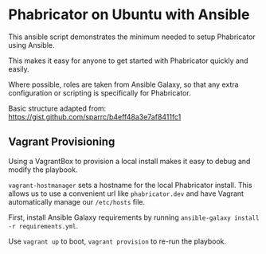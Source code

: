 # Phabricator on Ubuntu with Ansible

This ansible script demonstrates the minimum needed to setup Phabricator using Ansible.

This makes it easy for anyone to get started with Phabricator quickly and easily.

Where possible, roles are taken from Ansible Galaxy, so that any extra configuration or scripting is specifically for Phabricator.

Basic structure adapted from: https://gist.github.com/sparrc/b4eff48a3e7af8411fc1

## Vagrant Provisioning

Using a VagrantBox to provision a local install makes it easy to debug and modify the playbook.

`vagrant-hostmanager` sets a hostname for the local Phabricator install. This allows us to use a convenient url like `phabricator.dev` and have Vagrant automatically manage our `/etc/hosts` file.

First, install Ansible Galaxy requirements by running `ansible-galaxy install -r requirements.yml`.


Use `vagrant up` to boot, `vagrant provision` to re-run the playbook.
